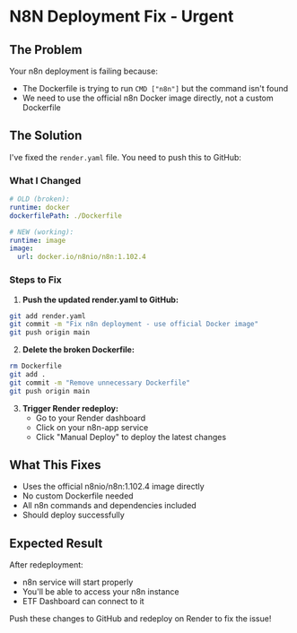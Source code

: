 # N8N Deployment Fix - Urgent

## The Problem

Your n8n deployment is failing because:
- The Dockerfile is trying to run `CMD ["n8n"]` but the command isn't found
- We need to use the official n8n Docker image directly, not a custom Dockerfile

## The Solution

I've fixed the `render.yaml` file. You need to push this to GitHub:

### What I Changed

```yaml
# OLD (broken):
runtime: docker
dockerfilePath: ./Dockerfile

# NEW (working):
runtime: image
image:
  url: docker.io/n8nio/n8n:1.102.4
```

### Steps to Fix

1. **Push the updated render.yaml to GitHub:**
```bash
git add render.yaml
git commit -m "Fix n8n deployment - use official Docker image"
git push origin main
```

2. **Delete the broken Dockerfile:**
```bash
rm Dockerfile
git add .
git commit -m "Remove unnecessary Dockerfile"
git push origin main
```

3. **Trigger Render redeploy:**
   - Go to your Render dashboard
   - Click on your n8n-app service
   - Click "Manual Deploy" to deploy the latest changes

## What This Fixes

- Uses the official n8nio/n8n:1.102.4 image directly
- No custom Dockerfile needed
- All n8n commands and dependencies included
- Should deploy successfully

## Expected Result

After redeployment:
- n8n service will start properly
- You'll be able to access your n8n instance
- ETF Dashboard can connect to it

Push these changes to GitHub and redeploy on Render to fix the issue!